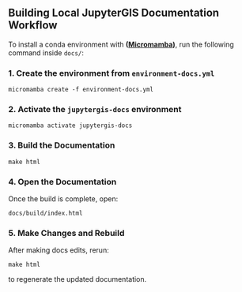 ## Building Local JupyterGIS Documentation Workflow

To install a conda environment with **([Micromamba](https://mamba.readthedocs.io/en/latest/installation/micromamba-installation.html))**, run the following command inside `docs/`:

### **1. Create the environment from `environment-docs.yml`**

```
micromamba create -f environment-docs.yml
```

### **2. Activate the `jupytergis-docs` environment**

```
micromamba activate jupytergis-docs
```

### **3. Build the Documentation**

```
make html
```

### **4. Open the Documentation**

Once the build is complete, open:

```
docs/build/index.html
```

### **5. Make Changes and Rebuild**

After making docs edits, rerun:

```
make html
```

to regenerate the updated documentation.
